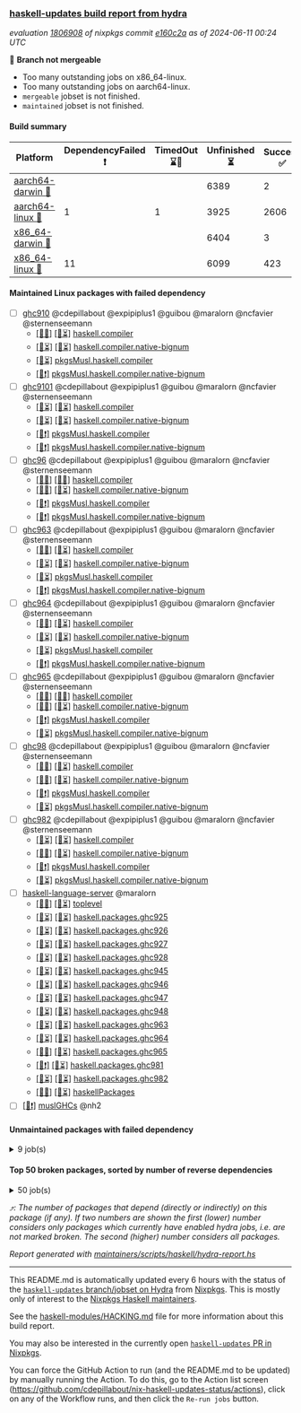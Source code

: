 ### [haskell-updates build report from hydra](https://hydra.nixos.org/jobset/nixpkgs/haskell-updates)
*evaluation [1806908](https://hydra.nixos.org/eval/1806908) of nixpkgs commit [e160c2a](https://github.com/NixOS/nixpkgs/commits/e160c2afdd6cb9966c5f4d2e4ec9768259a9c17c) as of 2024-06-11 00:24 UTC*

🔴 **Branch not mergeable**
  * Too many outstanding jobs on x86_64-linux.
  * Too many outstanding jobs on aarch64-linux.
  * `mergeable` jobset is not finished.
  * `maintained` jobset is not finished.

#### Build summary

 | Platform | DependencyFailed ❗ | TimedOut ⌛🚫 | Unfinished ⏳ | Success ✅ | 
 | --- | --- | --- | --- | --- | 
 | [aarch64-darwin 🍏](https://hydra.nixos.org/eval/1806908?filter=.aarch64-darwin) |  |  | 6389 | 2 | 
 | [aarch64-linux 📱](https://hydra.nixos.org/eval/1806908?filter=.aarch64-linux) | 1 | 1 | 3925 | 2606 | 
 | [x86_64-darwin 🍎](https://hydra.nixos.org/eval/1806908?filter=.x86_64-darwin) |  |  | 6404 | 3 | 
 | [x86_64-linux 🐧](https://hydra.nixos.org/eval/1806908?filter=.x86_64-linux) | 11 |  | 6099 | 423 | 
#### Maintained Linux packages with failed dependency
- [ ] [ghc910](https://hydra.nixos.org/eval/1806908?filter=ghc910) @cdepillabout @expipiplus1 @guibou @maralorn @ncfavier @sternenseemann
  - [[📱✅]](https://hydra.nixos.org/build/262668985) [[🐧⏳]](https://hydra.nixos.org/build/262659595) [haskell.compiler](https://hydra.nixos.org/eval/1806908?filter=haskell.compiler.ghc910)
  - [[📱⏳]](https://hydra.nixos.org/build/262664456) [[🐧⏳]](https://hydra.nixos.org/build/262670418) [haskell.compiler.native-bignum](https://hydra.nixos.org/eval/1806908?filter=haskell.compiler.native-bignum.ghc910)
  -  [[🐧⏳]](https://hydra.nixos.org/build/262653115) [pkgsMusl.haskell.compiler](https://hydra.nixos.org/eval/1806908?filter=pkgsMusl.haskell.compiler.ghc910)
  -  [[🐧❗]](https://hydra.nixos.org/build/262666274) [pkgsMusl.haskell.compiler.native-bignum](https://hydra.nixos.org/eval/1806908?filter=pkgsMusl.haskell.compiler.native-bignum.ghc910)
- [ ] [ghc9101](https://hydra.nixos.org/eval/1806908?filter=ghc9101) @cdepillabout @expipiplus1 @guibou @maralorn @ncfavier @sternenseemann
  - [[📱⏳]](https://hydra.nixos.org/build/262672603) [[🐧⏳]](https://hydra.nixos.org/build/262656991) [haskell.compiler](https://hydra.nixos.org/eval/1806908?filter=haskell.compiler.ghc9101)
  - [[📱⏳]](https://hydra.nixos.org/build/262657693) [[🐧⏳]](https://hydra.nixos.org/build/262670287) [haskell.compiler.native-bignum](https://hydra.nixos.org/eval/1806908?filter=haskell.compiler.native-bignum.ghc9101)
  -  [[🐧❗]](https://hydra.nixos.org/build/262668291) [pkgsMusl.haskell.compiler](https://hydra.nixos.org/eval/1806908?filter=pkgsMusl.haskell.compiler.ghc9101)
  -  [[🐧❗]](https://hydra.nixos.org/build/262656759) [pkgsMusl.haskell.compiler.native-bignum](https://hydra.nixos.org/eval/1806908?filter=pkgsMusl.haskell.compiler.native-bignum.ghc9101)
- [ ] [ghc96](https://hydra.nixos.org/eval/1806908?filter=ghc96) @cdepillabout @expipiplus1 @guibou @maralorn @ncfavier @sternenseemann
  - [[📱✅]](https://hydra.nixos.org/build/262652134) [[🐧✅]](https://hydra.nixos.org/build/262649803) [haskell.compiler](https://hydra.nixos.org/eval/1806908?filter=haskell.compiler.ghc96)
  - [[📱✅]](https://hydra.nixos.org/build/262665569) [[🐧⏳]](https://hydra.nixos.org/build/262648675) [haskell.compiler.native-bignum](https://hydra.nixos.org/eval/1806908?filter=haskell.compiler.native-bignum.ghc96)
  -  [[🐧❗]](https://hydra.nixos.org/build/262649143) [pkgsMusl.haskell.compiler](https://hydra.nixos.org/eval/1806908?filter=pkgsMusl.haskell.compiler.ghc96)
  -  [[🐧❗]](https://hydra.nixos.org/build/262656483) [pkgsMusl.haskell.compiler.native-bignum](https://hydra.nixos.org/eval/1806908?filter=pkgsMusl.haskell.compiler.native-bignum.ghc96)
- [ ] [ghc963](https://hydra.nixos.org/eval/1806908?filter=ghc963) @cdepillabout @expipiplus1 @guibou @maralorn @ncfavier @sternenseemann
  - [[📱✅]](https://hydra.nixos.org/build/262657790) [[🐧⏳]](https://hydra.nixos.org/build/262672709) [haskell.compiler](https://hydra.nixos.org/eval/1806908?filter=haskell.compiler.ghc963)
  - [[📱⏳]](https://hydra.nixos.org/build/262663211) [[🐧⏳]](https://hydra.nixos.org/build/262647932) [haskell.compiler.native-bignum](https://hydra.nixos.org/eval/1806908?filter=haskell.compiler.native-bignum.ghc963)
  -  [[🐧⏳]](https://hydra.nixos.org/build/262664681) [pkgsMusl.haskell.compiler](https://hydra.nixos.org/eval/1806908?filter=pkgsMusl.haskell.compiler.ghc963)
  -  [[🐧❗]](https://hydra.nixos.org/build/262672292) [pkgsMusl.haskell.compiler.native-bignum](https://hydra.nixos.org/eval/1806908?filter=pkgsMusl.haskell.compiler.native-bignum.ghc963)
- [ ] [ghc964](https://hydra.nixos.org/eval/1806908?filter=ghc964) @cdepillabout @expipiplus1 @guibou @maralorn @ncfavier @sternenseemann
  - [[📱✅]](https://hydra.nixos.org/build/262666305) [[🐧⏳]](https://hydra.nixos.org/build/262672282) [haskell.compiler](https://hydra.nixos.org/eval/1806908?filter=haskell.compiler.ghc964)
  - [[📱⏳]](https://hydra.nixos.org/build/262674040) [[🐧⏳]](https://hydra.nixos.org/build/262664353) [haskell.compiler.native-bignum](https://hydra.nixos.org/eval/1806908?filter=haskell.compiler.native-bignum.ghc964)
  -  [[🐧⏳]](https://hydra.nixos.org/build/262655458) [pkgsMusl.haskell.compiler](https://hydra.nixos.org/eval/1806908?filter=pkgsMusl.haskell.compiler.ghc964)
  -  [[🐧❗]](https://hydra.nixos.org/build/262664731) [pkgsMusl.haskell.compiler.native-bignum](https://hydra.nixos.org/eval/1806908?filter=pkgsMusl.haskell.compiler.native-bignum.ghc964)
- [ ] [ghc965](https://hydra.nixos.org/eval/1806908?filter=ghc965) @cdepillabout @expipiplus1 @guibou @maralorn @ncfavier @sternenseemann
  - [[📱✅]](https://hydra.nixos.org/build/262668397) [[🐧✅]](https://hydra.nixos.org/build/262671980) [haskell.compiler](https://hydra.nixos.org/eval/1806908?filter=haskell.compiler.ghc965)
  - [[📱✅]](https://hydra.nixos.org/build/262657761) [[🐧⏳]](https://hydra.nixos.org/build/262661853) [haskell.compiler.native-bignum](https://hydra.nixos.org/eval/1806908?filter=haskell.compiler.native-bignum.ghc965)
  -  [[🐧❗]](https://hydra.nixos.org/build/262664962) [pkgsMusl.haskell.compiler](https://hydra.nixos.org/eval/1806908?filter=pkgsMusl.haskell.compiler.ghc965)
  -  [[🐧⏳]](https://hydra.nixos.org/build/262668226) [pkgsMusl.haskell.compiler.native-bignum](https://hydra.nixos.org/eval/1806908?filter=pkgsMusl.haskell.compiler.native-bignum.ghc965)
- [ ] [ghc98](https://hydra.nixos.org/eval/1806908?filter=ghc98) @cdepillabout @expipiplus1 @guibou @maralorn @ncfavier @sternenseemann
  - [[📱✅]](https://hydra.nixos.org/build/262673169) [[🐧⏳]](https://hydra.nixos.org/build/262650294) [haskell.compiler](https://hydra.nixos.org/eval/1806908?filter=haskell.compiler.ghc98)
  - [[📱✅]](https://hydra.nixos.org/build/262665316) [[🐧⏳]](https://hydra.nixos.org/build/262665090) [haskell.compiler.native-bignum](https://hydra.nixos.org/eval/1806908?filter=haskell.compiler.native-bignum.ghc98)
  -  [[🐧❗]](https://hydra.nixos.org/build/262667784) [pkgsMusl.haskell.compiler](https://hydra.nixos.org/eval/1806908?filter=pkgsMusl.haskell.compiler.ghc98)
  -  [[🐧⏳]](https://hydra.nixos.org/build/262670966) [pkgsMusl.haskell.compiler.native-bignum](https://hydra.nixos.org/eval/1806908?filter=pkgsMusl.haskell.compiler.native-bignum.ghc98)
- [ ] [ghc982](https://hydra.nixos.org/eval/1806908?filter=ghc982) @cdepillabout @expipiplus1 @guibou @maralorn @ncfavier @sternenseemann
  - [[📱⏳]](https://hydra.nixos.org/build/262661906) [[🐧⏳]](https://hydra.nixos.org/build/262670037) [haskell.compiler](https://hydra.nixos.org/eval/1806908?filter=haskell.compiler.ghc982)
  - [[📱✅]](https://hydra.nixos.org/build/262673898) [[🐧⏳]](https://hydra.nixos.org/build/262657211) [haskell.compiler.native-bignum](https://hydra.nixos.org/eval/1806908?filter=haskell.compiler.native-bignum.ghc982)
  -  [[🐧❗]](https://hydra.nixos.org/build/262667290) [pkgsMusl.haskell.compiler](https://hydra.nixos.org/eval/1806908?filter=pkgsMusl.haskell.compiler.ghc982)
  -  [[🐧⏳]](https://hydra.nixos.org/build/262650996) [pkgsMusl.haskell.compiler.native-bignum](https://hydra.nixos.org/eval/1806908?filter=pkgsMusl.haskell.compiler.native-bignum.ghc982)
- [ ] [haskell-language-server](https://hydra.nixos.org/eval/1806908?filter=haskell-language-server) @maralorn
  - [[📱✅]](https://hydra.nixos.org/build/262654445) [[🐧⏳]](https://hydra.nixos.org/build/262660191) [toplevel](https://hydra.nixos.org/eval/1806908?filter=haskell-language-server)
  - [[📱⏳]](https://hydra.nixos.org/build/262668484) [[🐧⏳]](https://hydra.nixos.org/build/262672664) [haskell.packages.ghc925](https://hydra.nixos.org/eval/1806908?filter=haskell.packages.ghc925.haskell-language-server)
  - [[📱⏳]](https://hydra.nixos.org/build/262649936) [[🐧⏳]](https://hydra.nixos.org/build/262656348) [haskell.packages.ghc926](https://hydra.nixos.org/eval/1806908?filter=haskell.packages.ghc926.haskell-language-server)
  - [[📱⏳]](https://hydra.nixos.org/build/262666766) [[🐧⏳]](https://hydra.nixos.org/build/262652523) [haskell.packages.ghc927](https://hydra.nixos.org/eval/1806908?filter=haskell.packages.ghc927.haskell-language-server)
  - [[📱⏳]](https://hydra.nixos.org/build/262651753) [[🐧⏳]](https://hydra.nixos.org/build/262661120) [haskell.packages.ghc928](https://hydra.nixos.org/eval/1806908?filter=haskell.packages.ghc928.haskell-language-server)
  - [[📱⏳]](https://hydra.nixos.org/build/262651522) [[🐧⏳]](https://hydra.nixos.org/build/262649339) [haskell.packages.ghc945](https://hydra.nixos.org/eval/1806908?filter=haskell.packages.ghc945.haskell-language-server)
  - [[📱⏳]](https://hydra.nixos.org/build/262670741) [[🐧⏳]](https://hydra.nixos.org/build/262672981) [haskell.packages.ghc946](https://hydra.nixos.org/eval/1806908?filter=haskell.packages.ghc946.haskell-language-server)
  - [[📱⏳]](https://hydra.nixos.org/build/262652660) [[🐧⏳]](https://hydra.nixos.org/build/262668179) [haskell.packages.ghc947](https://hydra.nixos.org/eval/1806908?filter=haskell.packages.ghc947.haskell-language-server)
  - [[📱⏳]](https://hydra.nixos.org/build/262667182) [[🐧⏳]](https://hydra.nixos.org/build/262661350) [haskell.packages.ghc948](https://hydra.nixos.org/eval/1806908?filter=haskell.packages.ghc948.haskell-language-server)
  - [[📱⏳]](https://hydra.nixos.org/build/262669807) [[🐧⏳]](https://hydra.nixos.org/build/262671643) [haskell.packages.ghc963](https://hydra.nixos.org/eval/1806908?filter=haskell.packages.ghc963.haskell-language-server)
  - [[📱⏳]](https://hydra.nixos.org/build/262658679) [[🐧⏳]](https://hydra.nixos.org/build/262659526) [haskell.packages.ghc964](https://hydra.nixos.org/eval/1806908?filter=haskell.packages.ghc964.haskell-language-server)
  - [[📱✅]](https://hydra.nixos.org/build/262660323) [[🐧⏳]](https://hydra.nixos.org/build/262662240) [haskell.packages.ghc965](https://hydra.nixos.org/eval/1806908?filter=haskell.packages.ghc965.haskell-language-server)
  - [[📱❗]](https://hydra.nixos.org/build/262661982) [[🐧⏳]](https://hydra.nixos.org/build/262669157) [haskell.packages.ghc981](https://hydra.nixos.org/eval/1806908?filter=haskell.packages.ghc981.haskell-language-server)
  - [[📱⏳]](https://hydra.nixos.org/build/262670537) [[🐧⏳]](https://hydra.nixos.org/build/262668805) [haskell.packages.ghc982](https://hydra.nixos.org/eval/1806908?filter=haskell.packages.ghc982.haskell-language-server)
  - [[📱✅]](https://hydra.nixos.org/build/262653819) [[🐧⏳]](https://hydra.nixos.org/build/262653201) [haskellPackages](https://hydra.nixos.org/eval/1806908?filter=haskellPackages.haskell-language-server)
- [ ] [[🐧❗]](https://hydra.nixos.org/build/262653265) [muslGHCs](https://hydra.nixos.org/eval/1806908?filter=muslGHCs) @nh2
#### Unmaintained packages with failed dependency
<details><summary>9 job(s) </summary>

- [ ] [random](https://hydra.nixos.org/eval/1806908?filter=random)  ⤴️ 2235 | 7326
  - [[🍏⏳]](https://hydra.nixos.org/build/262660131) [[📱✅]](https://hydra.nixos.org/build/262664701) [[🍎⏳]](https://hydra.nixos.org/build/262653774) [[🐧✅]](https://hydra.nixos.org/build/262674084) [haskellPackages](https://hydra.nixos.org/eval/1806908?filter=haskellPackages.random)
  -    [[🐧❗]](https://hydra.nixos.org/build/262651721) [pkgsMusl.haskellPackages](https://hydra.nixos.org/eval/1806908?filter=pkgsMusl.haskellPackages.random)
  -    [[🐧⏳]](https://hydra.nixos.org/build/262670089) [pkgsStatic.haskell.packages.native-bignum.ghc948](https://hydra.nixos.org/eval/1806908?filter=pkgsStatic.haskell.packages.native-bignum.ghc948.random)
  -    [[🐧⏳]](https://hydra.nixos.org/build/262654598) [pkgsStatic.haskell.packages.native-bignum.ghc982](https://hydra.nixos.org/eval/1806908?filter=pkgsStatic.haskell.packages.native-bignum.ghc982.random)
  -    [[🐧⏳]](https://hydra.nixos.org/build/262672590) [pkgsStatic.haskellPackages](https://hydra.nixos.org/eval/1806908?filter=pkgsStatic.haskellPackages.random)
- [ ] [ihaskell](https://hydra.nixos.org/eval/1806908?filter=ihaskell)  ⤴️ 7 | 17
  -    [[🐧❗]](https://hydra.nixos.org/build/262665161) [toplevel](https://hydra.nixos.org/eval/1806908?filter=ihaskell)
  - [[🍏⏳]](https://hydra.nixos.org/build/262670369) [[📱✅]](https://hydra.nixos.org/build/262674817) [[🍎⏳]](https://hydra.nixos.org/build/262648753) [[🐧⏳]](https://hydra.nixos.org/build/262648996) [haskellPackages](https://hydra.nixos.org/eval/1806908?filter=haskellPackages.ihaskell)
</details>

#### Top 50 broken packages, sorted by number of reverse dependencies
<details><summary>50 job(s) </summary>

[gogol-core](https://packdeps.haskellers.com/reverse/gogol-core) ⤴️ 184  
[haskell98](https://packdeps.haskellers.com/reverse/haskell98) ⤴️ 152  
[failure](https://packdeps.haskellers.com/reverse/failure) ⤴️ 72  
[connection](https://packdeps.haskellers.com/reverse/connection) ⤴️ 56  
[enumerator](https://packdeps.haskellers.com/reverse/enumerator) ⤴️ 56  
[util](https://packdeps.haskellers.com/reverse/util) ⤴️ 49  
[derive](https://packdeps.haskellers.com/reverse/derive) ⤴️ 48  
[system-fileio](https://packdeps.haskellers.com/reverse/system-fileio) ⤴️ 45  
[web-routes](https://packdeps.haskellers.com/reverse/web-routes) ⤴️ 43  
[accelerate](https://packdeps.haskellers.com/reverse/accelerate) ⤴️ 42  
[syb-with-class](https://packdeps.haskellers.com/reverse/syb-with-class) ⤴️ 42  
[MonadCatchIO-transformers](https://packdeps.haskellers.com/reverse/MonadCatchIO-transformers) ⤴️ 41  
[TypeCompose](https://packdeps.haskellers.com/reverse/TypeCompose) ⤴️ 41  
[singletons-base](https://packdeps.haskellers.com/reverse/singletons-base) ⤴️ 41  
[PrimitiveArray](https://packdeps.haskellers.com/reverse/PrimitiveArray) ⤴️ 35  
[crypto-random](https://packdeps.haskellers.com/reverse/crypto-random) ⤴️ 35  
[rank1dynamic](https://packdeps.haskellers.com/reverse/rank1dynamic) ⤴️ 33  
[dual](https://packdeps.haskellers.com/reverse/dual) ⤴️ 32  
[hsp](https://packdeps.haskellers.com/reverse/hsp) ⤴️ 32  
[distributed-static](https://packdeps.haskellers.com/reverse/distributed-static) ⤴️ 31  
[language-ecmascript](https://packdeps.haskellers.com/reverse/language-ecmascript) ⤴️ 31  
[distributed-process](https://packdeps.haskellers.com/reverse/distributed-process) ⤴️ 30  
[iteratee](https://packdeps.haskellers.com/reverse/iteratee) ⤴️ 29  
[polysemy-time](https://packdeps.haskellers.com/reverse/polysemy-time) ⤴️ 29  
[composite-base](https://packdeps.haskellers.com/reverse/composite-base) ⤴️ 28  
[polysemy-resume](https://packdeps.haskellers.com/reverse/polysemy-resume) ⤴️ 28  
[polysemy-conc](https://packdeps.haskellers.com/reverse/polysemy-conc) ⤴️ 27  
[regexpr](https://packdeps.haskellers.com/reverse/regexpr) ⤴️ 26  
[crypto-numbers](https://packdeps.haskellers.com/reverse/crypto-numbers) ⤴️ 25  
[either-unwrap](https://packdeps.haskellers.com/reverse/either-unwrap) ⤴️ 25  
[polysemy-log](https://packdeps.haskellers.com/reverse/polysemy-log) ⤴️ 25  
[HList](https://packdeps.haskellers.com/reverse/HList) ⤴️ 24  
[web-routes-th](https://packdeps.haskellers.com/reverse/web-routes-th) ⤴️ 24  
[Crypto](https://packdeps.haskellers.com/reverse/Crypto) ⤴️ 22  
[crypto-pubkey](https://packdeps.haskellers.com/reverse/crypto-pubkey) ⤴️ 22  
[haskelldb](https://packdeps.haskellers.com/reverse/haskelldb) ⤴️ 22  
[wxdirect](https://packdeps.haskellers.com/reverse/wxdirect) ⤴️ 22  
[BiobaseTypes](https://packdeps.haskellers.com/reverse/BiobaseTypes) ⤴️ 21  
[alg](https://packdeps.haskellers.com/reverse/alg) ⤴️ 21  
[mmsyn2](https://packdeps.haskellers.com/reverse/mmsyn2) ⤴️ 21  
[userid](https://packdeps.haskellers.com/reverse/userid) ⤴️ 21  
[wxc](https://packdeps.haskellers.com/reverse/wxc) ⤴️ 21  
[biocore](https://packdeps.haskellers.com/reverse/biocore) ⤴️ 20  
[reform](https://packdeps.haskellers.com/reverse/reform) ⤴️ 20  
[wxcore](https://packdeps.haskellers.com/reverse/wxcore) ⤴️ 20  
[attoparsec-enumerator](https://packdeps.haskellers.com/reverse/attoparsec-enumerator) ⤴️ 19  
[bytestring-show](https://packdeps.haskellers.com/reverse/bytestring-show) ⤴️ 19  
[cprng-aes](https://packdeps.haskellers.com/reverse/cprng-aes) ⤴️ 19  
[fay](https://packdeps.haskellers.com/reverse/fay) ⤴️ 19  
[harp](https://packdeps.haskellers.com/reverse/harp) ⤴️ 19  
</details>


*⤴️: The number of packages that depend (directly or indirectly) on this package (if any). If two numbers are shown the first (lower) number considers only packages which currently have enabled hydra jobs, i.e. are not marked broken. The second (higher) number considers all packages.*

*Report generated with [maintainers/scripts/haskell/hydra-report.hs](https://github.com/NixOS/nixpkgs/blob/haskell-updates/maintainers/scripts/haskell/hydra-report.hs)*


----------------------------------------------------------------------

This README.md is automatically updated every 6 hours with the status of the
[`haskell-updates` branch/jobset on Hydra](https://hydra.nixos.org/jobset/nixpkgs/haskell-updates)
from [Nixpkgs](https://github.com/NixOS/nixpkgs).  This is mostly only of
interest to the [Nixpkgs Haskell maintainers](https://github.com/orgs/NixOS/teams/haskell).

See the
[haskell-modules/HACKING.md](https://github.com/NixOS/nixpkgs/blob/haskell-updates/pkgs/development/haskell-modules/HACKING.md)
file for more information about this build report.

You may also be interested in the currently open
[`haskell-updates` PR in Nixpkgs](https://github.com/nixos/nixpkgs/pulls?q=is%3Apr+is%3Aopen+head%3Ahaskell-updates).

You can force the GitHub Action to run (and the README.md to be updated) by
manually running the Action.  To do this, go to the Action list screen
(https://github.com/cdepillabout/nix-haskell-updates-status/actions),
click on any of the Workflow runs, and then click the `Re-run jobs` button.
